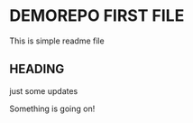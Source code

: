# DEMOREPO FIRST FILE

This is simple readme file


## HEADING

just some updates

Something is going on!
